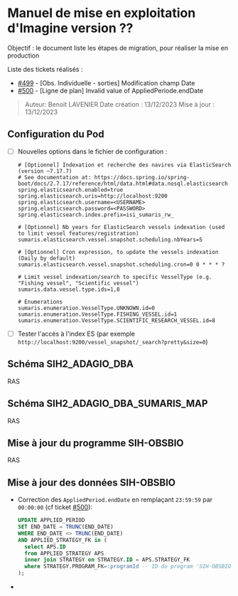 # Manuel de mise en exploitation d'Imagine version ??

Objectif : le document liste les étapes de migration, pour réaliser la mise en production

Liste des tickets réalisés : 
- [#499](https://gitlab.ifremer.fr/sih-public/sumaris/sumaris-app/-/issues/499) - [Obs. Individuelle - sorties] Modification champ Date
- [#500](https://gitlab.ifremer.fr/sih-public/sumaris/sumaris-app/-/issues/500) - [Ligne de plan] Invalid value of AppliedPeriode.endDate

> Auteur: Benoit LAVENIER
> Date création : 13/12/2023
> Mise à jour : 13/12/2023

## Configuration du Pod

- [ ] Nouvelles options dans le fichier de configuration :
  ```properties  
  # [Optionnel] Indexation et recherche des navires via ElasticSearch (version ~7.17.7)
  # See documentation at: https://docs.spring.io/spring-boot/docs/2.7.17/reference/html/data.html#data.nosql.elasticsearch
  spring.elasticsearch.enabled=true
  spring.elasticsearch.uris=http://localhost:9200
  spring.elasticsearch.username=<USERNAME>
  spring.elasticsearch.password=<PASSWORD>
  spring.elasticsearch.index.prefix=isi_sumaris_rw_
  
  # [Optionnel] Nb years for ElasticSearch vessels indexation (used to limit vessel features/registration) 
  sumaris.elasticsearch.vessel.snapshot.scheduling.nbYears=5
  
  # [Optionnel] Cron expression, to update the vessels indexation (Daily by default) 
  sumaris.elasticsearch.vessel.snapshot.scheduling.cron=0 0 * * * ?
  
  # Limit vessel indexation/search to specific VesselType (e.g. "Fishing vessel", "Scientific vessel")
  sumaris.data.vessel.type.ids=1,8
  
  # Enumerations
  sumaris.enumeration.VesselType.UNKNOWN.id=0
  sumaris.enumeration.VesselType.FISHING_VESSEL.id=1
  sumaris.enumeration.VesselType.SCIENTIFIC_RESEARCH_VESSEL.id=8
  ```

- [ ] Tester l'accès à l'index ES (par exemple `http://localhost:9200/vessel_snapshot/_search?pretty&size=0`)

## Schéma SIH2_ADAGIO_DBA

RAS
  
## Schéma SIH2_ADAGIO_DBA_SUMARIS_MAP

RAS
  
## Mise à jour du programme SIH-OBSBIO

RAS


## Mise à jour des données SIH-OBSBIO

- Correction des `AppliedPeriod.endDate` en remplaçant `23:59:59` par `00:00:00` (cf ticket [#500](https://gitlab.ifremer.fr/sih-public/sumaris/sumaris-app/-/issues/500)): 
  ```sql
  UPDATE APPLIED_PERIOD
  SET END_DATE = TRUNC(END_DATE)
  WHERE END_DATE <> TRUNC(END_DATE)
  AND APPLIED_STRATEGY_FK in (
    select APS.ID 
    from APPLIED_STRATEGY APS 
    inner join STRATEGY on STRATEGY.ID = APS.STRATEGY_FK 
    where STRATEGY.PROGRAM_FK=:programId -- ID du program 'SIH-OBSBIO'
  );
- ``` 
